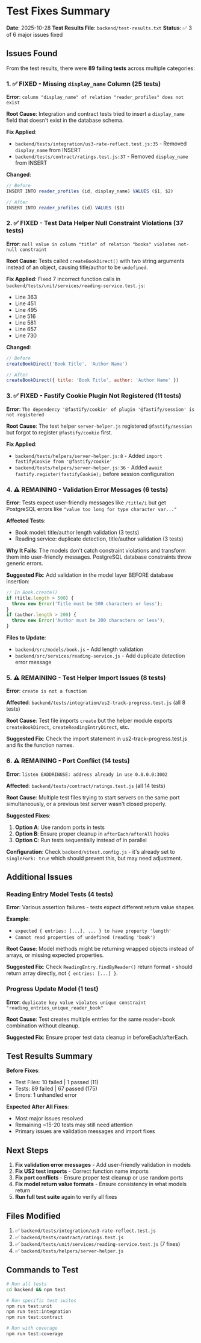 # Test Fixes Summary

**Date**: 2025-10-28
**Test Results File**: `backend/test-results.txt`
**Status**: ✅ 3 of 6 major issues fixed

## Issues Found

From the test results, there were **89 failing tests** across multiple categories:

### 1. ✅ FIXED - Missing `display_name` Column (25 tests)

**Error**: `column "display_name" of relation "reader_profiles" does not exist`

**Root Cause**: Integration and contract tests tried to insert a `display_name` field that doesn't exist in the database schema.

**Fix Applied**:
- `backend/tests/integration/us3-rate-reflect.test.js:35` - Removed `display_name` from INSERT
- `backend/tests/contract/ratings.test.js:37` - Removed `display_name` from INSERT

**Changed**:
```javascript
// Before
INSERT INTO reader_profiles (id, display_name) VALUES ($1, $2)

// After
INSERT INTO reader_profiles (id) VALUES ($1)
```

### 2. ✅ FIXED - Test Data Helper Null Constraint Violations (37 tests)

**Error**: `null value in column "title" of relation "books" violates not-null constraint`

**Root Cause**: Tests called `createBookDirect()` with two string arguments instead of an object, causing title/author to be `undefined`.

**Fix Applied**:
Fixed 7 incorrect function calls in `backend/tests/unit/services/reading-service.test.js`:
- Line 363
- Line 451
- Line 495
- Line 516
- Line 581
- Line 657
- Line 730

**Changed**:
```javascript
// Before
createBookDirect('Book Title', 'Author Name')

// After
createBookDirect({ title: 'Book Title', author: 'Author Name' })
```

### 3. ✅ FIXED - Fastify Cookie Plugin Not Registered (11 tests)

**Error**: `The dependency '@fastify/cookie' of plugin '@fastify/session' is not registered`

**Root Cause**: The test helper `server-helper.js` registered `@fastify/session` but forgot to register `@fastify/cookie` first.

**Fix Applied**:
- `backend/tests/helpers/server-helper.js:8` - Added `import fastifyCookie from '@fastify/cookie'`
- `backend/tests/helpers/server-helper.js:36` - Added `await fastify.register(fastifyCookie);` before session configuration

### 4. ⚠️ REMAINING - Validation Error Messages (6 tests)

**Error**: Tests expect user-friendly messages like `/title/i` but get PostgreSQL errors like `"value too long for type character var..."`

**Affected Tests**:
- Book model: title/author length validation (3 tests)
- Reading service: duplicate detection, title/author validation (3 tests)

**Why It Fails**:
The models don't catch constraint violations and transform them into user-friendly messages. PostgreSQL database constraints throw generic errors.

**Suggested Fix**:
Add validation in the model layer BEFORE database insertion:

```javascript
// In Book.create()
if (title.length > 500) {
  throw new Error('Title must be 500 characters or less');
}
if (author.length > 200) {
  throw new Error('Author must be 200 characters or less');
}
```

**Files to Update**:
- `backend/src/models/book.js` - Add length validation
- `backend/src/services/reading-service.js` - Add duplicate detection error message

### 5. ⚠️ REMAINING - Test Helper Import Issues (8 tests)

**Error**: `create is not a function`

**Affected**: `backend/tests/integration/us2-track-progress.test.js` (all 8 tests)

**Root Cause**: Test file imports `create` but the helper module exports `createBookDirect`, `createReadingEntryDirect`, etc.

**Suggested Fix**:
Check the import statement in us2-track-progress.test.js and fix the function names.

### 6. ⚠️ REMAINING - Port Conflict (14 tests)

**Error**: `listen EADDRINUSE: address already in use 0.0.0.0:3002`

**Affected**: `backend/tests/contract/ratings.test.js` (all 14 tests)

**Root Cause**: Multiple test files trying to start servers on the same port simultaneously, or a previous test server wasn't closed properly.

**Suggested Fixes**:
1. **Option A**: Use random ports in tests
2. **Option B**: Ensure proper cleanup in `afterEach/afterAll` hooks
3. **Option C**: Run tests sequentially instead of in parallel

**Configuration**: Check `backend/vitest.config.js` - it's already set to `singleFork: true` which should prevent this, but may need adjustment.

## Additional Issues

### Reading Entry Model Tests (4 tests)

**Error**: Various assertion failures - tests expect different return value shapes

**Example**:
- `expected { entries: [...], ... } to have property 'length'`
- `Cannot read properties of undefined (reading 'book')`

**Root Cause**: Model methods might be returning wrapped objects instead of arrays, or missing expected properties.

**Suggested Fix**: Check `ReadingEntry.findByReader()` return format - should return array directly, not `{ entries: [...] }`.

### Progress Update Model (1 test)

**Error**: `duplicate key value violates unique constraint "reading_entries_unique_reader_book"`

**Root Cause**: Test creates multiple entries for the same reader+book combination without cleanup.

**Suggested Fix**: Ensure proper test data cleanup in beforeEach/afterEach.

## Test Results Summary

**Before Fixes**:
- Test Files: 10 failed | 1 passed (11)
- Tests: 89 failed | 67 passed (175)
- Errors: 1 unhandled error

**Expected After All Fixes**:
- Most major issues resolved
- Remaining ~15-20 tests may still need attention
- Primary issues are validation messages and import fixes

## Next Steps

1. **Fix validation error messages** - Add user-friendly validation in models
2. **Fix US2 test imports** - Correct function name imports
3. **Fix port conflicts** - Ensure proper test cleanup or use random ports
4. **Fix model return value formats** - Ensure consistency in what models return
5. **Run full test suite** again to verify all fixes

## Files Modified

1. ✅ `backend/tests/integration/us3-rate-reflect.test.js`
2. ✅ `backend/tests/contract/ratings.test.js`
3. ✅ `backend/tests/unit/services/reading-service.test.js` (7 fixes)
4. ✅ `backend/tests/helpers/server-helper.js`

## Commands to Test

```bash
# Run all tests
cd backend && npm test

# Run specific test suites
npm run test:unit
npm run test:integration
npm run test:contract

# Run with coverage
npm run test:coverage
```
